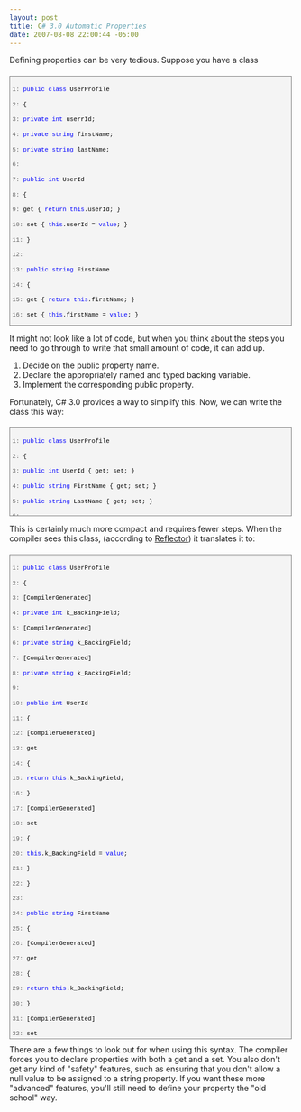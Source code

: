 ```yaml
---
layout: post
title: C# 3.0 Automatic Properties
date: 2007-08-08 22:00:44 -05:00
---
```


Defining properties can be very tedious. Suppose you have a class 

<div style="BORDER-RIGHT: gray 1px solid; PADDING-RIGHT: 4px; BORDER-TOP: gray 1px solid; PADDING-LEFT: 4px; FONT-SIZE: 8pt; PADDING-BOTTOM: 4px; MARGIN: 20px 0px 10px; OVERFLOW: auto; BORDER-LEFT: gray 1px solid; WIDTH: 97.5%; CURSOR: text; MAX-HEIGHT: 600px; LINE-HEIGHT: 12pt; PADDING-TOP: 4px; BORDER-BOTTOM: gray 1px solid; FONT-FAMILY: consolas, 'Courier New', courier, monospace; HEIGHT: 433px; BACKGROUND-COLOR: #f4f4f4">
<div style="PADDING-RIGHT: 0px; PADDING-LEFT: 0px; FONT-SIZE: 8pt; PADDING-BOTTOM: 0px; OVERFLOW: visible; WIDTH: 100%; COLOR: black; BORDER-TOP-STYLE: none; LINE-HEIGHT: 12pt; PADDING-TOP: 0px; FONT-FAMILY: consolas, 'Courier New', courier, monospace; BORDER-RIGHT-STYLE: none; BORDER-LEFT-STYLE: none; BACKGROUND-COLOR: #f4f4f4; BORDER-BOTTOM-STYLE: none">


<span style="COLOR: #606060">   1:</span> <span style="COLOR: #0000ff">public</span> <span style="COLOR: #0000ff">class</span> UserProfile

<span style="COLOR: #606060">   2:</span> {

<span style="COLOR: #606060">   3:</span>     <span style="COLOR: #0000ff">private</span> <span style="COLOR: #0000ff">int</span> userrId;

<span style="COLOR: #606060">   4:</span>     <span style="COLOR: #0000ff">private</span> <span style="COLOR: #0000ff">string</span> firstName;

<span style="COLOR: #606060">   5:</span>     <span style="COLOR: #0000ff">private</span> <span style="COLOR: #0000ff">string</span> lastName;

<span style="COLOR: #606060">   6:</span>  

<span style="COLOR: #606060">   7:</span>     <span style="COLOR: #0000ff">public</span> <span style="COLOR: #0000ff">int</span> UserId

<span style="COLOR: #606060">   8:</span>     {

<span style="COLOR: #606060">   9:</span>         get { <span style="COLOR: #0000ff">return</span> <span style="COLOR: #0000ff">this</span>.userId; }

<span style="COLOR: #606060">  10:</span>         set { <span style="COLOR: #0000ff">this</span>.userId = <span style="COLOR: #0000ff">value</span>; }

<span style="COLOR: #606060">  11:</span>     }

<span style="COLOR: #606060">  12:</span>  

<span style="COLOR: #606060">  13:</span>     <span style="COLOR: #0000ff">public</span> <span style="COLOR: #0000ff">string</span> FirstName

<span style="COLOR: #606060">  14:</span>     {

<span style="COLOR: #606060">  15:</span>         get { <span style="COLOR: #0000ff">return</span> <span style="COLOR: #0000ff">this</span>.firstName; }

<span style="COLOR: #606060">  16:</span>         set { <span style="COLOR: #0000ff">this</span>.firstName = <span style="COLOR: #0000ff">value</span>; }

<span style="COLOR: #606060">  17:</span>     }

<span style="COLOR: #606060">  18:</span>     

<span style="COLOR: #606060">  19:</span>     <span style="COLOR: #0000ff">public</span> <span style="COLOR: #0000ff">string</span> LastName

<span style="COLOR: #606060">  20:</span>     {

<span style="COLOR: #606060">  21:</span>         get { <span style="COLOR: #0000ff">return</span> <span style="COLOR: #0000ff">this</span>.lastName; }

<span style="COLOR: #606060">  22:</span>         set { <span style="COLOR: #0000ff">this</span>.lastName = <span style="COLOR: #0000ff">value</span>; }

<span style="COLOR: #606060">  23:</span>     }

<span style="COLOR: #606060">  24:</span>  

<span style="COLOR: #606060">  25:</span>     <span style="COLOR: #0000ff">public</span> UserProfile() { }   

<span style="COLOR: #606060">  26:</span> }

</div>
</div>


It might not look like a lot of code, but when you think about the steps you need to go through to write that small amount of code, it can add up.

1.  Decide on the public property name. 
2.  Declare the appropriately named and typed backing variable. 
3.  Implement the corresponding public property.


Fortunately, C# 3.0 provides a way to simplify this. Now, we can write the class this way:

<div style="BORDER-RIGHT: gray 1px solid; PADDING-RIGHT: 4px; BORDER-TOP: gray 1px solid; PADDING-LEFT: 4px; FONT-SIZE: 8pt; PADDING-BOTTOM: 4px; MARGIN: 20px 0px 10px; OVERFLOW: auto; BORDER-LEFT: gray 1px solid; WIDTH: 97.5%; CURSOR: text; MAX-HEIGHT: 200px; LINE-HEIGHT: 12pt; PADDING-TOP: 4px; BORDER-BOTTOM: gray 1px solid; FONT-FAMILY: consolas, 'Courier New', courier, monospace; HEIGHT: 147px; BACKGROUND-COLOR: #f4f4f4">
<div style="PADDING-RIGHT: 0px; PADDING-LEFT: 0px; FONT-SIZE: 8pt; PADDING-BOTTOM: 0px; OVERFLOW: visible; WIDTH: 100%; COLOR: black; BORDER-TOP-STYLE: none; LINE-HEIGHT: 12pt; PADDING-TOP: 0px; FONT-FAMILY: consolas, 'Courier New', courier, monospace; BORDER-RIGHT-STYLE: none; BORDER-LEFT-STYLE: none; BACKGROUND-COLOR: #f4f4f4; BORDER-BOTTOM-STYLE: none">


<span style="COLOR: #606060">   1:</span> <span style="COLOR: #0000ff">public</span> <span style="COLOR: #0000ff">class</span> UserProfile

<span style="COLOR: #606060">   2:</span> {

<span style="COLOR: #606060">   3:</span>     <span style="COLOR: #0000ff">public</span> <span style="COLOR: #0000ff">int</span> UserId { get; set; }

<span style="COLOR: #606060">   4:</span>     <span style="COLOR: #0000ff">public</span> <span style="COLOR: #0000ff">string</span> FirstName { get; set; }

<span style="COLOR: #606060">   5:</span>     <span style="COLOR: #0000ff">public</span> <span style="COLOR: #0000ff">string</span> LastName { get; set; }

<span style="COLOR: #606060">   6:</span>  

<span style="COLOR: #606060">   7:</span>     <span style="COLOR: #0000ff">public</span> UserProfile() { }

<span style="COLOR: #606060">   8:</span> }

</div>
</div>


This is certainly much more compact and requires fewer steps. When the compiler sees this class, (according to [Reflector](http://www.aisto.com/roeder/dotnet/)) it translates it to:

<div style="BORDER-RIGHT: gray 1px solid; PADDING-RIGHT: 4px; BORDER-TOP: gray 1px solid; PADDING-LEFT: 4px; FONT-SIZE: 8pt; PADDING-BOTTOM: 4px; MARGIN: 20px 0px 10px; OVERFLOW: auto; BORDER-LEFT: gray 1px solid; WIDTH: 97.5%; CURSOR: text; MAX-HEIGHT: 1500px; LINE-HEIGHT: 12pt; PADDING-TOP: 4px; BORDER-BOTTOM: gray 1px solid; FONT-FAMILY: consolas, 'Courier New', courier, monospace; HEIGHT: 850px; BACKGROUND-COLOR: #f4f4f4">
<div style="PADDING-RIGHT: 0px; PADDING-LEFT: 0px; FONT-SIZE: 8pt; PADDING-BOTTOM: 0px; OVERFLOW: visible; WIDTH: 100%; COLOR: black; BORDER-TOP-STYLE: none; LINE-HEIGHT: 12pt; PADDING-TOP: 0px; FONT-FAMILY: consolas, 'Courier New', courier, monospace; BORDER-RIGHT-STYLE: none; BORDER-LEFT-STYLE: none; BACKGROUND-COLOR: #f4f4f4; BORDER-BOTTOM-STYLE: none">


<span style="COLOR: #606060">   1:</span> <span style="COLOR: #0000ff">public</span> <span style="COLOR: #0000ff">class</span> UserProfile

<span style="COLOR: #606060">   2:</span> {

<span style="COLOR: #606060">   3:</span>     [CompilerGenerated]

<span style="COLOR: #606060">   4:</span>     <span style="COLOR: #0000ff">private</span> <span style="COLOR: #0000ff">int</span> <UserId>k_BackingField;

<span style="COLOR: #606060">   5:</span>     [CompilerGenerated]

<span style="COLOR: #606060">   6:</span>     <span style="COLOR: #0000ff">private</span> <span style="COLOR: #0000ff">string</span> <FirstName>k_BackingField;

<span style="COLOR: #606060">   7:</span>     [CompilerGenerated]

<span style="COLOR: #606060">   8:</span>     <span style="COLOR: #0000ff">private</span> <span style="COLOR: #0000ff">string</span> <LastName>k_BackingField;

<span style="COLOR: #606060">   9:</span>     

<span style="COLOR: #606060">  10:</span>     <span style="COLOR: #0000ff">public</span> <span style="COLOR: #0000ff">int</span> UserId

<span style="COLOR: #606060">  11:</span>     {

<span style="COLOR: #606060">  12:</span>         [CompilerGenerated]

<span style="COLOR: #606060">  13:</span>         get

<span style="COLOR: #606060">  14:</span>         {

<span style="COLOR: #606060">  15:</span>             <span style="COLOR: #0000ff">return</span> <span style="COLOR: #0000ff">this</span>.<UserId>k_BackingField;

<span style="COLOR: #606060">  16:</span>         }

<span style="COLOR: #606060">  17:</span>         [CompilerGenerated]

<span style="COLOR: #606060">  18:</span>         set

<span style="COLOR: #606060">  19:</span>         {

<span style="COLOR: #606060">  20:</span>             <span style="COLOR: #0000ff">this</span>.<UserId>k_BackingField = <span style="COLOR: #0000ff">value</span>;

<span style="COLOR: #606060">  21:</span>         }

<span style="COLOR: #606060">  22:</span>     }

<span style="COLOR: #606060">  23:</span>  

<span style="COLOR: #606060">  24:</span>     <span style="COLOR: #0000ff">public</span> <span style="COLOR: #0000ff">string</span> FirstName

<span style="COLOR: #606060">  25:</span>     {

<span style="COLOR: #606060">  26:</span>         [CompilerGenerated]

<span style="COLOR: #606060">  27:</span>         get

<span style="COLOR: #606060">  28:</span>         {

<span style="COLOR: #606060">  29:</span>             <span style="COLOR: #0000ff">return</span> <span style="COLOR: #0000ff">this</span>.<FirstName>k_BackingField;

<span style="COLOR: #606060">  30:</span>         }

<span style="COLOR: #606060">  31:</span>         [CompilerGenerated]

<span style="COLOR: #606060">  32:</span>         set

<span style="COLOR: #606060">  33:</span>         {

<span style="COLOR: #606060">  34:</span>             <span style="COLOR: #0000ff">this</span>.<FirstName>k_BackingField = <span style="COLOR: #0000ff">value</span>;

<span style="COLOR: #606060">  35:</span>         }

<span style="COLOR: #606060">  36:</span>     }

<span style="COLOR: #606060">  37:</span>             

<span style="COLOR: #606060">  38:</span>     <span style="COLOR: #0000ff">public</span> <span style="COLOR: #0000ff">int</span> LastName

<span style="COLOR: #606060">  39:</span>     {

<span style="COLOR: #606060">  40:</span>         [CompilerGenerated]

<span style="COLOR: #606060">  41:</span>         get

<span style="COLOR: #606060">  42:</span>         {

<span style="COLOR: #606060">  43:</span>             <span style="COLOR: #0000ff">return</span> <span style="COLOR: #0000ff">this</span>.<LastName>k_BackingField;

<span style="COLOR: #606060">  44:</span>         }

<span style="COLOR: #606060">  45:</span>         [CompilerGenerated]

<span style="COLOR: #606060">  46:</span>         set

<span style="COLOR: #606060">  47:</span>         {

<span style="COLOR: #606060">  48:</span>             <span style="COLOR: #0000ff">this</span>.<LastName>k_BackingField = <span style="COLOR: #0000ff">value</span>;

<span style="COLOR: #606060">  49:</span>         }

<span style="COLOR: #606060">  50:</span>     }

<span style="COLOR: #606060">  51:</span>  

<span style="COLOR: #606060">  52:</span>     <span style="COLOR: #0000ff">public</span> UserProfile() { }           

<span style="COLOR: #606060">  53:</span> }

</div>
</div>
There are a few things to look out for when using this syntax. The compiler forces you to declare properties with both a get and a set. You also don't get any kind of "safety" features, such as ensuring that you don't allow a null value to be assigned to a string property. If you want these more "advanced" features, you'll still need to define your property the "old school" way.
